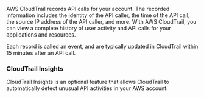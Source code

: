 AWS CloudTrail records API calls for your account. The recorded information includes the identity of the API caller, the time of the API call, the source IP address of the API caller, and more. With AWS CloudTrail, you can view a complete history of user activity and API calls for your applications and resources.

Each record is called an event, and are typically updated in CloudTrail within 15 minutes after an API call.

### CloudTrail Insights
CloudTrail Insights is an optional feature that allows CloudTrail to automatically detect unusual API activities in your AWS account.